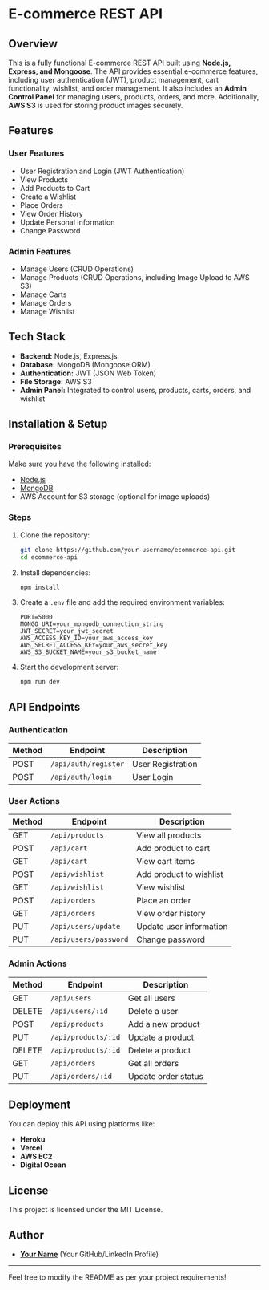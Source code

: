 # E-commerce REST API

## Overview
This is a fully functional E-commerce REST API built using **Node.js, Express, and Mongoose**. The API provides essential e-commerce features, including user authentication (JWT), product management, cart functionality, wishlist, and order management. It also includes an **Admin Control Panel** for managing users, products, orders, and more. Additionally, **AWS S3** is used for storing product images securely.

## Features
### User Features
- User Registration and Login (JWT Authentication)
- View Products
- Add Products to Cart
- Create a Wishlist
- Place Orders
- View Order History
- Update Personal Information
- Change Password

### Admin Features
- Manage Users (CRUD Operations)
- Manage Products (CRUD Operations, including Image Upload to AWS S3)
- Manage Carts
- Manage Orders
- Manage Wishlist

## Tech Stack
- **Backend:** Node.js, Express.js
- **Database:** MongoDB (Mongoose ORM)
- **Authentication:** JWT (JSON Web Token)
- **File Storage:** AWS S3
- **Admin Panel:** Integrated to control users, products, carts, orders, and wishlist

## Installation & Setup

### Prerequisites
Make sure you have the following installed:
- [Node.js](https://nodejs.org/)
- [MongoDB](https://www.mongodb.com/)
- AWS Account for S3 storage (optional for image uploads)

### Steps
1. Clone the repository:
   ```sh
   git clone https://github.com/your-username/ecommerce-api.git
   cd ecommerce-api
   ```
2. Install dependencies:
   ```sh
   npm install
   ```
3. Create a `.env` file and add the required environment variables:
   ```env
   PORT=5000
   MONGO_URI=your_mongodb_connection_string
   JWT_SECRET=your_jwt_secret
   AWS_ACCESS_KEY_ID=your_aws_access_key
   AWS_SECRET_ACCESS_KEY=your_aws_secret_key
   AWS_S3_BUCKET_NAME=your_s3_bucket_name
   ```
4. Start the development server:
   ```sh
   npm run dev
   ```

## API Endpoints

### Authentication
| Method | Endpoint         | Description        |
|--------|----------------|-------------------|
| POST   | `/api/auth/register` | User Registration |
| POST   | `/api/auth/login` | User Login |

### User Actions
| Method | Endpoint          | Description               |
|--------|------------------|--------------------------|
| GET    | `/api/products`  | View all products        |
| POST   | `/api/cart`      | Add product to cart      |
| GET    | `/api/cart`      | View cart items         |
| POST   | `/api/wishlist`  | Add product to wishlist |
| GET    | `/api/wishlist`  | View wishlist           |
| POST   | `/api/orders`    | Place an order          |
| GET    | `/api/orders`    | View order history      |
| PUT    | `/api/users/update` | Update user information |
| PUT    | `/api/users/password` | Change password        |

### Admin Actions
| Method | Endpoint          | Description            |
|--------|------------------|-----------------------|
| GET    | `/api/users`     | Get all users        |
| DELETE | `/api/users/:id` | Delete a user        |
| POST   | `/api/products`  | Add a new product    |
| PUT    | `/api/products/:id` | Update a product  |
| DELETE | `/api/products/:id` | Delete a product  |
| GET    | `/api/orders`    | Get all orders      |
| PUT    | `/api/orders/:id` | Update order status |

## Deployment
You can deploy this API using platforms like:
- **Heroku**
- **Vercel**
- **AWS EC2**
- **Digital Ocean**

## License
This project is licensed under the MIT License.

## Author
- [**Your Name**](https://www.linkedin.com/in/abdelrahman-khalaf-243a782b7/) (Your GitHub/LinkedIn Profile)

---

Feel free to modify the README as per your project requirements!
